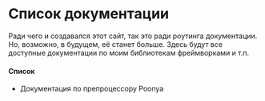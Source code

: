 # Список документации
Ради чего и создавался этот сайт, так это ради роутинга документации. Но, возможно, в будущем, её станет больше. Здесь будут все доступные документации по моим библиотекам фреймворками и т.п.

#### Список
* <a onclick='window.PageManager.load("poonya")' class='contentlink'>Документация по препроцессору Poonya</a>